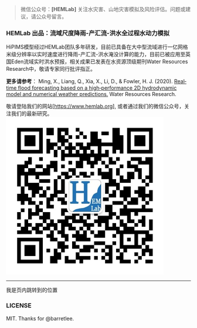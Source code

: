 >微信公众号：**[HEMLab]**
关注水灾害、山地灾害模拟及风险评估。问题或建议，请公众号留言。

### HEMLab 出品：流域尺度降雨-产汇流-洪水全过程水动力模拟
HiPIMS模型经过HEMLab团队多年研发，目前已具备在大中型流域进行一亿网格米级分辨率以实时速度进行降雨-产汇流-洪水淹没计算的能力，目前已被应用至英国Eden流域实时洪水预报，相关成果已发表在水资源顶级期刊Water Resources Research中，敬请专家同行批评指正。


**更多请参考**：
Ming, X., Liang, Q., Xia, X., Li, D., & Fowler, H. J. (2020). [Real‐time flood forecasting based on a high‐performance 2D hydrodynamic model and numerical weather predictions.](https://doi.org/10.1029/2019wr025583) Water Resources Research.

敬请登陆我们的网站[https://www.hemlab.org], 或者通过我们的微信公众号，关注我们的最新研究。
![qrcode](https://github.com/mingxiaodong/markdown_test/blob/master/HEMLab_Wechat_QRcode.jpeg)

***
<a id="jump_1">我是页内跳转到的位置</a>

### LICENSE
MIT. Thanks for @barretlee.

